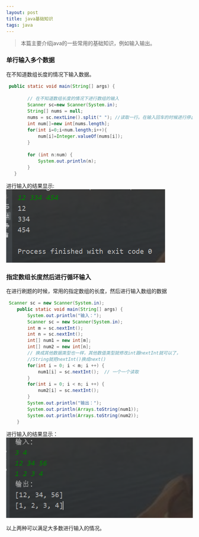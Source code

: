 ```yaml
---
layout: post
title: java基础知识
tags: java
---
```



> 本篇主要介绍java的一些常用的基础知识，例如输入输出。


### 单行输入多个数据

在不知道数组长度的情况下输入数据。 

```java
 public static void main(String[] args) {

        // 在不知道数组长度的情况下进行数组的输入
        Scanner sc=new Scanner(System.in);
        String[] nums = null;
        nums = sc.nextLine().split(" "); //读取一行。在输入回车的时候进行停止输入
        int num[]=new int[nums.length];
        for(int i=0;i<num.length;i++){
            num[i]=Integer.valueOf(nums[i]);
        }
        
        for (int n:num) {
            System.out.println(n);
        }
   }
```
进行输入的结果显示:  
![样例显示](/image/inputLine.png)

### 指定数组长度然后进行循环输入

在进行刷题的时候，常用的指定数组的长度，然后进行输入数组的数据

```java
 Scanner sc = new Scanner(System.in);
    public static void main(String[] args) {
        System.out.println("输入：");
        Scanner sc = new Scanner(System.in);
        int m = sc.nextInt();
        int n = sc.nextInt();
        int[] num1 = new int[m];
        int[] num2 = new int[n];
        // 换成其他数据类型也一样，其他数值类型就修改int跟nextInt就可以了，
        //String就把nextInt()换成next()
        for(int i = 0; i < m; i ++) {
            num1[i] = sc.nextInt();  // 一个一个读取
        }
        for(int i = 0; i < n; i ++) {
            num2[i] = sc.nextInt();
        }
        System.out.println("输出：");
        System.out.println(Arrays.toString(num1));
        System.out.println(Arrays.toString(num2));
    }
```
进行输入的结果显示：  
![输入多个](/image/inputMulit.png)

以上两种可以满足大多数进行输入的情况。